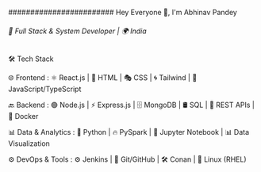 ######################## Hey Everyone 👋, I'm Abhinav Pandey  
###### 🚀 Full Stack & System Developer | 🌍 India  

🛠️ Tech Stack

🌐 Frontend :
⚛️ React.js | 🎨 HTML | 🎭 CSS | 🌀 Tailwind | 🔧 JavaScript/TypeScript

🔙 Backend :
🟢 Node.js | ⚡ Express.js | 🗄️ MongoDB | 🛢️ SQL | 🔄 REST APIs | 🐳 Docker

📊 Data & Analytics :
🐍 Python | 🔥 PySpark | 📓 Jupyter Notebook | 📊 Data Visualization

⚙️ DevOps & Tools : 
⚙️ Jenkins | 🐙 Git/GitHub | 🛠️ Conan | 🐧 Linux (RHEL)

